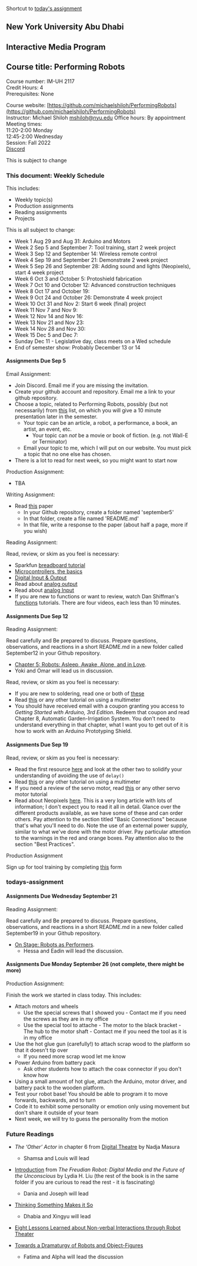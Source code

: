 Shortcut to [today's assignment](#todays-assignment)

## New York University Abu Dhabi  
## Interactive Media Program
## Course title: Performing Robots
Course number: IM-UH 2117  
Credit Hours: 4     
Prerequisites: None     

Course website:
[https://github.com/michaelshiloh/PerformingRobots](https://github.com/michaelshiloh/PerformingRobots)  
Instructor: Michael Shiloh mshiloh@nyu.edu
Office hours: By appointment    
Meeting times:    
11:20-2:00 Monday     
12:45-2:00 Wednesday     
Session: Fall 2022       
[Discord](https://discord.gg/mFJ5fqKk)

This is subject to change

### This document: Weekly Schedule

This includes:
- Weekly topic(s)
- Production assignments
- Reading assignments
- Projects

This is all subject to change:

- Week 1 Aug 29 and Aug 31: Arduino and Motors
- Week 2 Sep 5 and September 7: Tool training, start 2 week project
- Week 3 Sep 12 and September 14: Wireless remote control
- Week 4 Sep 19 and September 21: Demonstrate 2 week project
- Week 5 Sep 26 and September 28: Adding sound and lights (Neopixels), start 4 week project
- Week 6 Oct 3 and October 5: Protoshield fabrication
- Week 7 Oct 10 and October 12: Advanced construction techniques
- Week 8 Oct 17 and October 19: 
- Week 9 Oct 24 and October 26: Demonstrate 4 week project
- Week 10 Oct 31 and Nov 2: Start 6 week (final) project
- Week 11 Nov 7 and Nov 9: 
- Week 12 Nov 14 and Nov 16: 
- Week 13 Nov 21 and Nov 23: 
- Week 14 Nov 28 and Nov 30: 
- Week 15 Dec 5 and Dec 7:
- Sunday Dec 11 - Legislative day, class meets on a Wed schedule
- End of semester show: Probably December 13 or 14


#### Assignments Due Sep 5

Email Assignment:

- Join Discord. Email me if you are missing the invitation.
- Create your github account and repository. Email me a link to your github repository.
- Choose a topic, 
	related to Performing Robots, 
	possibly (but not necessarily) from [this](references.md) list, on which
	you will give a 10 minute presentation later in the semester.
  - Your topic can be an article, a robot, a performance, a book, an artist,
	an event, etc. 
	- Your topic can *not* be a movie or book of fiction. (e.g. not Wall-E or
	Terminator)
  - Email your topic to me, which I will
  put on our website. You must pick a topic that no one else has chosen.
- There is a lot to read for next week, so you might want to start now

Production Assignment:
- TBA

Writing Assignment:

- Read [this](doc/autonomousRobotsAsPerformingAgents.pdf) paper
	- In your Github repository, create a folder named 'september5'
	- In that folder, create a file named 'README.md'
	- In that file, write a response to the paper (about half a page, more if
		you wish)
 
Reading Assignment:

Read, review, or skim as you feel is necessary:
- Sparkfun [breadboard tutorial](https://learn.sparkfun.com/tutorials/how-to-use-a-breadboard/all)
- [Microcontrollers, the basics](https://itp.nyu.edu/physcomp/lessons//microcontrollers-the-basics/)
- [Digital Input & Output](https://itp.nyu.edu/physcomp/lessons//digital-input-output/)
- Read about 
[analog output](https://itp.nyu.edu/physcomp/lessons/analog-output)
- Read about
[analog Input](https://itp.nyu.edu/physcomp/lessons/analog-input/)
- If you are new to functions or want to review, 
watch Dan 
Shiffman's [functions](https://www.youtube.com/watch?v=XCu7JSkgl04&list=PLRqwX-V7Uu6ajGB2OI3hl5DZsD1Fw1WzR) tutorials. There are four videos, each less than 10 minutes.

#### Assignments Due Sep 12

Reading Assignment:

Read carefully and Be prepared to discuss. Prepare questions, observations,
and reactions in a short README.md in a new folder called September12 in your
Github repository.
- [Chapter 5: Robots: Asleep, Awake, Alone, and in
	Love](doc/New_Media_Dramaturgy_Performance_Media_and_New-Materialism_5_Robots_Asleep_Awake_Alone_and_in_Love.pdf).
- Yoki and Omar will lead us in discussion.

Read, review, or skim as you feel is necessary:
- If you are new to soldering, read one or both of
	[these](https://github.com/michaelshiloh/resourcesForClasses#soldering)
- Read
	[this](https://learn.sparkfun.com/tutorials/how-to-use-a-multimeter/all) or
	any other tutorial on using a multimeter
- You should have received email with a coupon granting you access to 
	*Getting Started with Arduino, 3rd Edition*. 
	Redeem that coupon and read Chapter 8, Automatic Garden-Irrigation System. 
	You don't need to understand everything
	in that chapter, what I want you to get out of it is how to work with an
	Arduino Prototyping Shield.

#### Assignments Due Sep 19

Read, review, or skim as you feel is necessary:

- Read the first resource 
[here](https://github.com/michaelshiloh/resourcesForClasses#arduino-multitasking-resources) 
and look at the other two to solidify
your understanding of avoiding the use of `delay()` 
- Read
  [this](https://learn.sparkfun.com/tutorials/how-to-use-a-multimeter/all) or
  any other tutorial on using a multimeter
- If you need a review of the servo motor, read
  [this](https://www.arduino.cc/en/Tutorial/LibraryExamples/Sweep)
  or any other servo motor tutorial
- Read about Neopixels
	[here](https://learn.adafruit.com/adafruit-neopixel-uberguide?view=all).
	This is a very long article with lots of information; I don't expect you to
	read it all in detail. Glance over the different products available, as we
	have some of these and can order others. Pay attention to the section titled
	"Basic Connections" because that's what you'll need to do. Note the use of
	an external power supply, similar to what we've done with the motor driver. 
	Pay particular attention to the warnings in the red and orange boxes. Pay
	attention also to the section "Best Practices".

Production Assignment

Sign up for tool training by completing [this](https://docs.google.com/forms/d/e/1FAIpQLSezv8BSCV20Kc86EoYSJsctA6kMdRsWRvSrg6Y8jyyJl8gmDA/viewform) form

### todays-assignment
#### Assignments Due Wednesday September 21

Reading Assignment:

Read carefully and Be prepared to discuss. Prepare questions, observations,
and reactions in a short README.md in a new folder called September19 in your
Github repository.

- [On Stage: Robots as Performers](doc/On_Stage_Robots_as_Performers.pdf).
	- Hessa and Eadin will lead the discussion.

#### Assignments Due Monday September 26 (not complete, there might be more)

Production Assignment:

Finish the work we started in class today. This includes:
- Attach motors and wheels
  - Use the special screws that I showed you
		- Contact me if you need the screws as they are in my office
  - Use the special tool to attache
		- The motor to the black bracket
		- The hub to the motor shaft
		- Contact me if you need the tool as it is in my office
- Use the hot glue gun (carefully!) to attach scrap wood to the platform
	so that it doesn't tip over
	- If you need more scrap wood let me know
- Power Arduino from battery pack
  - Ask other students how to attach the coax connector if you don't know how
- Using a small amount of hot glue, attach the Arduino, motor driver, and
	battery pack to the wooden platform. 
- Test your robot base! You should be able to program it to move forwards,
	backwards, and to turn
- Code it to exhibit some personality or emotion only using movement
  but don't share it outside of your team
- Next week, we will try to guess the personality from the motion




### Future Readings
- *The ‘Other’ Actor* in chapter 6 from
[Digital Theatre](doc/Masura2020_Book_DigitalTheatre.pdf)
by Nadja Masura 
	- Shamsa and Louis will lead

- [Introduction](doc/TheFreudianRobot_DigitalMediaandtheFutureoftheUnconscious_LydiaHLiu/introduction.pdf)
  from *The Freudian Robot: Digital Media and the Future of the Unconscious*
  by Lydia H. Liu (the rest of the book is in the same folder if you are
  curious to read the rest - it is fascinating)
	- Dania and Joseph will lead

- [Thinking Something Makes it So](doc/LePage2016_Chapter_ThinkingSomethingMakesItSoPerf.pdf)
	- Dhabia and Xingyu will lead

- [Eight Lessons Learned about Non-verbal Interactions through Robot Theater](socialRobotics.pdf)

- [Towards a Dramaturgy of Robots and Object-Figures](eckersall2015.pdf)
	- Fatima and Alpha will lead the discussion
